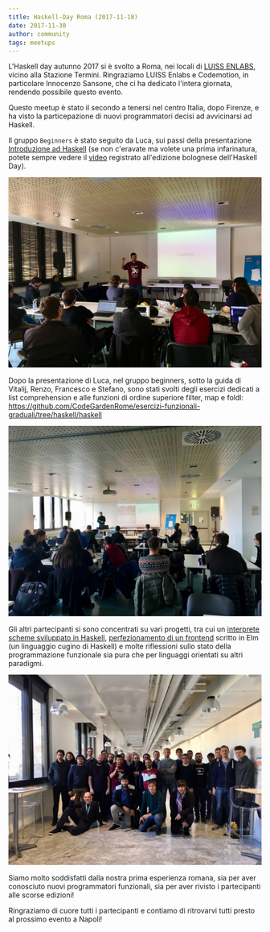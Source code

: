 ```yaml
---
title: Haskell-Day Roma (2017-11-18)
date: 2017-11-30
author: community
tags: meetups
---
```


L'Haskell day autunno 2017 si è svolto a Roma, nei locali di
[LUISS ENLABS](http://luissenlabs.com/), vicino alla Stazione Termini.
Ringraziamo LUISS Enlabs e Codemotion, in particolare Innocenzo Sansone, che ci ha dedicato l'intera giornata, rendendo possibile questo evento.

Questo meetup è stato il secondo a tenersi nel centro Italia, dopo
Firenze, e ha visto la particepazione di nuovi programmatori decisi
ad avvicinarsi ad Haskell.

Il gruppo `Beginners` è stato seguito da Luca, sui passi della presentazione
[Introduzione ad Haskell](https://www.slideshare.net/volothamp/introduction-to-haskell-54056240)
(se non c'eravate ma volete una prima infarinatura, potete sempre
vedere il [video](https://www.youtube.com/watch?v=QjK2jovOczY) registrato
all'edizione bolognese dell'Haskell Day).

<img src="/images/photos/meetup_2017_11_18_Luca.jpg" alt="photo" class="img-thumbnail"/>

Dopo la presentazione di Luca, nel gruppo beginners, sotto la guida di Vitalij, Renzo, Francesco e Stefano, sono stati svolti degli esercizi dedicati a list comprehension e alle funzioni di ordine superiore filter, map e foldl: https://github.com/CodeGardenRome/esercizi-funzionali-graduali/tree/haskell/haskell

<img src="/images/photos/meetup_2017_11_18_Vitalij.jpg" alt="photo" class="img-thumbnail"/>

Gli altri partecipanti si sono concentrati su vari progetti, tra cui
un [interprete scheme sviluppato in Haskell](http://www.stefanorodighiero.net/software/wiz.html),
[perfezionamento di un frontend](http://www.stefanorodighiero.net/software/wiz.html)
scritto in Elm (un linguaggio cugino di Haskell) e molte riflessioni sullo
stato della programmazione funzionale sia pura che per linguaggi orientati
su altri paradigmi.

<img src="/images/photos/meetup_2017_11_18_Gruppo.jpg" alt="photo" class="img-thumbnail"/>

Siamo molto soddisfatti dalla nostra prima esperienza romana, sia per
aver conosciuto nuovi programmatori funzionali, sia per aver rivisto
i partecipanti alle scorse edizioni!

Ringraziamo di cuore tutti i partecipanti e contiamo di ritrovarvi tutti presto al prossimo evento a Napoli!

